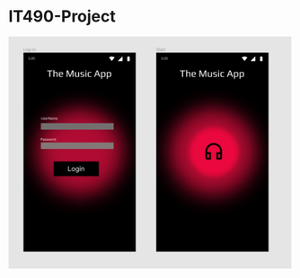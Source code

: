 # IT490-Project

<img src='https://github.com/kimianj/IT490-Projcet/blob/main/Login.png' width='' alt='Video Walkthrough' />
